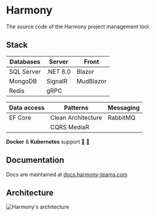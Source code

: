 # Harmony

The source code of the Harmony project management tool.

## Stack
| **Databases** 	| **Server** 	| **Front** 	|
|---------------	|------------	|-----------	|
| SQL Server    	| .NET 8.0   	| Blazor    	|
| MongoDB       	| SignalR    	| MudBlazor 	|
| Redis         	| gRPC       	|           	|

| **Data access** 	| **Patterns**       	| **Messaging** 	|
|-----------------	|--------------------	|---------------	|
| EF Core         	| Clean Architecture 	| RabbitMQ      	|
|                 	| CQRS MediaR        	|               	|

**Docker** & **Kubernetes** support :ship: :rocket:

## Documentation
Docs are maintained at [docs.harmony-teams.com](https://docs.harmony-teams.com/)

## Architecture

![Harmony's architecture](https://4051864592-files.gitbook.io/~/files/v0/b/gitbook-x-prod.appspot.com/o/spaces%2F9FS3EgJIfGPiZJAR9LaG%2Fuploads%2FIo7zVQE4xKC1af3GtQyy%2Fharmony-architecture.gif?alt=media&token=0fc3a580-b675-494f-b772-c6a544bfe55)
